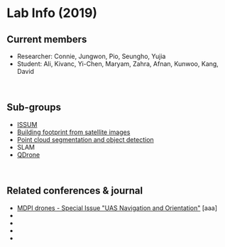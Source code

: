 # Lab Info (2019)

## Current members
- Researcher: Connie, Jungwon, Pio, Seungho, Yujia
- Student: Ali, Kivanc, Yi-Chen, Maryam, Zahra, Afnan, Kunwoo, Kang, David
<br/>

## Sub-groups
- [ISSUM](http://issum.yorku.ca/)
- [Building footprint from satellite images](https://github.com/yorku-ausml/deep_satellite_image_segmentation)
- [Point cloud segmentation and object detection](https://github.com/yorku-ausml/deep3d)
- SLAM
- [QDrone](https://github.com/yorku-ausml/qdrone)
<br/>

## Related conferences & journal
- [MDPI drones - Special Issue "UAS Navigation and Orientation"](https://www.mdpi.com/journal/drones/special_issues/uav_navori) [aaa]
- 
- 
- 
- 




